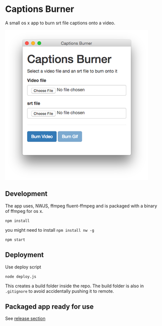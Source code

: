 # Captions Burner

A small os x app to burn srt file captions onto a video.

![Captions burner](./img/captions_burner.png)


## Development

The app uses, NWJS, ffmpeg fluent-ffmpeg and is packaged with a binary of ffmpeg for os x.

```
npm install
```

you might need to install `npm install nw -g`

```
npm start
```



## Deployment

Use deploy script

```
node deploy.js
```

This creates a build folder inside the repo. The build folder is also in `.gitignore` to avoid accidentally pushing it to remote.

## Packaged app ready for use

See [release section](https://github.com/voxmedia/captions_burner/releases)

